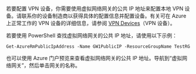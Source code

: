
若要配置 VPN 设备，你需要使用虚拟网络网关的公共 IP 地址来配置本地 VPN 设备。请联系你的设备制造商以获得具体的配置信息并配置设备。有关可在 Azure 上正常工作的 VPN 设备的详细信息，请参阅 [VPN Devices](../articles/vpn-gateway/vpn-gateway-about-vpn-devices.md)（VPN 设备）。

若要使用 PowerShell 查找虚拟网络网关的公共 IP 地址，请使用以下示例：

    Get-AzureRmPublicIpAddress -Name GW1PublicIP -ResourceGroupName TestRG

也可以使用 Azure 门户预览来查看虚拟网络网关的公共 IP 地址。导航到“虚拟网络网关”，然后单击网关的名称。

<!---HONumber=Mooncake_0425_2016-->
